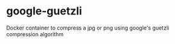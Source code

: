 # google-guetzli
Docker container to compress a jpg or png using google's guetzli compression algorithm
